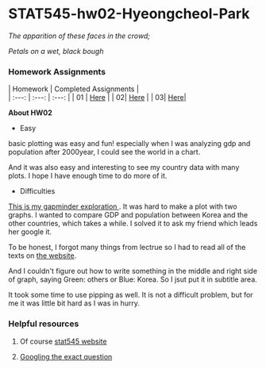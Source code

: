 # STAT545-hw02-Hyeongcheol-Park

*The apparition of these faces in the crowd;*

*Petals on a wet, black bough*

### Homework Assignments
| Homework  | Completed Assignments |  
|  :---: |  :---: |  :---: |
| 01 | [Here](https://github.com/aiod01/STAT545-hw01-Hyeongcheol-Park) | 
| 02| [Here](https://github.com/aiod01/STAT545-hw02-Hyeongcheol-Park/blob/master/Exploring_Gapminder_for_HW2.md) |
| 03| [Here](https://github.com/aiod01/STAT545-hw-Hyeongcheol-Park/blob/master/hw03/hw03-hyeongcheol-park.md)|


 **About HW02**

* Easy

basic plotting was easy and fun! especially when I was analyzing gdp and population after 2000year, I could see the world in a chart.

 And it was also easy and interesting to see my country data with many plots. I hope I have enough time to do more of it.


* Difficulties


 [This is my gapminder exploration ](https://github.com/aiod01/STAT545-hw02-Hyeongcheol-Park/blob/master/Exploring_Gapminder_for_HW2.md). It was hard to make a plot with two graphs. I wanted to compare GDP and population between Korea and the other countries, which takes a while. I solved it to ask my friend which leads her google it.
 
 To be honest, I forgot many things from lectrue so I had to read all of the texts on [the website](http://stat545.com/block010_dplyr-end-single-table.html).

 And I couldn't figure out how to write something in the middle and right side of graph, saying Green: others or Blue: Korea. So I jsut put it in subtitle area.
 
  It took some time to use pipping as well. It is not a difficult problem, but for me it was little bit hard as I was in hurry. 


### Helpful resources

1. Of course [stat545 website](http://stat545.com/block010_dplyr-end-single-table.html)

2. [Googling the exact question](https://stackoverflow.com/questions/9109156/ggplot-combining-two-plots-from-different-data-frames)





